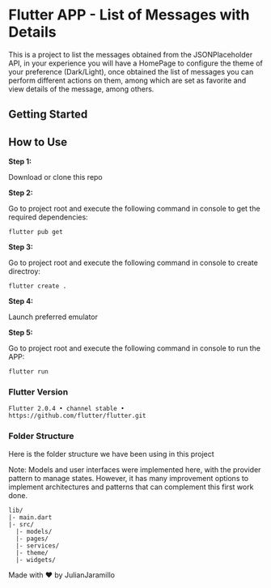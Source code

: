 # Flutter APP - List of Messages with Details

This is a project to list the messages obtained from the JSONPlaceholder API, in your experience you will have a HomePage to configure the theme of your preference (Dark/Light), once obtained the list of messages you can perform different actions on them, among which are set as favorite and view details of the message, among others.

## Getting Started


## How to Use 

**Step 1:**

Download or clone this repo

**Step 2:**

Go to project root and execute the following command in console to get the required dependencies: 

```
flutter pub get 
```

**Step 3:**

Go to project root and execute the following command in console to create directroy:

```
flutter create .
```

**Step 4:**

Launch preferred emulator

**Step 5:**

Go to project root and execute the following command in console to run the APP:

```
flutter run
```


### Flutter Version

```
Flutter 2.0.4 • channel stable • https://github.com/flutter/flutter.git
```


### Folder Structure

Here is the folder structure we have been using in this project

Note: Models and user interfaces were implemented here, with the provider pattern to manage states. However, it has many improvement options to implement architectures and patterns that can complement this first work done.

```
lib/
|- main.dart
|- src/
  |- models/
  |- pages/
  |- services/
  |- theme/
  |- widgets/
```


Made with ❤ by JulianJaramillo






